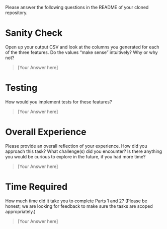Please answer the following questions in the README of your cloned repository.

# Sanity Check
Open up your output CSV and look at the columns you generated for each of the three features. Do the values “make sense” intuitively? Why or why not?
> [Your Answer here]

# Testing
How would you implement tests for these features?
> [Your Answer here]

# Overall Experience
Please provide an overall reflection of your experience. How did you approach this task? What challenge(s) did you encounter? Is there anything you would be curious to explore in the future, if you had more time?
> [Your Answer here]

# Time Required
How much time did it take you to complete Parts 1 and 2? (Please be honest; we are looking for feedback to make sure the tasks are scoped appropriately.)
> [Your Answer here]
